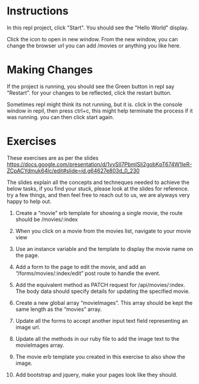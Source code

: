 # Instructions

In this repl project, click "Start".
You should see the "Hello World" display.

Click the icon to open in new window.
From the new window, you can change the browser url
you can add /movies or anything you like here.

# Making Changes
If the project is running, you should see the Green button in repl say "Restart". for your changes to be reflected, click the restart button.

Sometimes repl might think its not running, but it is. click in the console window in repil, then press ctrl+c, this might help terminate the process if it was running. you can then click start again.

# Exercises
These exercises are as per the slides
https://docs.google.com/presentation/d/1vvSII7PbmISIj2gobKpT674W1IeR-ZCpACYdmuk64lc/edit#slide=id.g64627e803d_0_230

The slides explain all the concepts and techneques needed to achieve the below tasks, if you find your stuck, please look at the slides for reference. try a few things, and then feel free to reach out to us, we are alyways very happy to help out.

1. Create a “movie” erb template for showing a single movie, the route should be /movies/:index


2. When you click on a movie from the movies list, navigate to your movie view


3. Use an instance variable and the template to display the movie name on the page.


4. Add a form to the page to edit the movie, and add an “/forms/movies/:index/edit” post route to handle the event.


5. Add the equivalent method as PATCH request for /api/movies/:index. The body data should specify details for updating the specified movie.

6. Create a new global array “movieImages”. This array should be kept the same length as the “movies” array.


7. Update all the forms to accept another input text field representing an image url.


8. Update all the methods in our ruby file to add the image text to the movieImages array.


9. The movie erb template you created in this exercise to also show the image.


10. Add bootstrap and jquery, make your pages look like they should.
